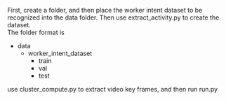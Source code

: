 First, create a <data> folder, and then place the worker intent dataset to be recognized into the data folder.
Then use extract_activity.py to create the dataset.  
The folder format is 
- data
  - worker_intent_dataset
    - train
    - val
    - test

use cluster_compute.py to extract video key frames, and then run run.py
